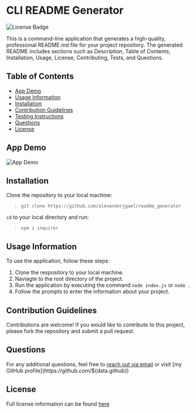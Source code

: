 # CLI README Generator

![License Badge](https://img.shields.io/badge/LICENSE-MIT-green.png)

This is a command-line application that generates a high-quality, professional README.md file for your project repository. The generated README includes sections such as Description, Table of Contents, Installation, Usage, License, Contributing, Tests, and Questions.

## Table of Contents
- [App Demo](#-app-demo)
- [Usage Information](#-usage-information)
- [Installation](#-installation)
- [Contribution Guidelines](#-contribution-guidelines)
- [Testing Instructions](#-testing-instructions)
- [Questions](#questions)
- [License](#license)

## App Demo
![App Demo](#)

## Installation
Clone the repository to your local machine:

>`git clone https://github.com/alexanderjgael/readme_generator`

`cd` to your local directory and run:

>`npm i inquirer`

## Usage Information
To use the application, follow these steps:

1. Clone the respository to your local machine.
2. Naviagte to the root directory of the project.
3. Run the application by executing the command `node index.js` or `node .`
4. Follow the prompts to enter the information about your project.

## Contribution Guidelines
Contributions are welcome! If you would like to contribute to this project, please fork the repository and submit a pull request.

## Questions
For any additional questions, feel free to [reach out via email](${data.email}) or visit [my GitHub profile](https://github.com/${data.github})

## License
Full license information can be found [here](https://opensource.org/license/mit)